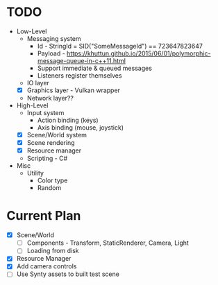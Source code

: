 # TODO

- Low-Level
  - Messaging system
    - Id - StringId = SID("SomeMessageId") == 723647823647
    - Payload - https://khuttun.github.io/2015/06/01/polymorphic-message-queue-in-c++11.html
    - Support immediate & queued messages
    - Listeners register themselves
  - IO layer
  - [x] Graphics layer - Vulkan wrapper
  - Network layer??
- High-Level
  - Input system
    - Action binding (keys)
    - Axis binding (mouse, joystick)
  - [x] Scene/World system
  - [x] Scene rendering
  - [x] Resource manager
  - Scripting - C#
- Misc
  - Utility
    - Color type
    - Random

# Current Plan

- [x] Scene/World
  - [ ] Components - Transform, StaticRenderer, Camera, Light
  - [ ] Loading from disk
- [x] Resource Manager
- [x] Add camera controls
- [ ] Use Synty assets to built test scene
